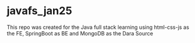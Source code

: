 # javafs_jan25
This repo was created for the Java full stack learning using html-css-js as the FE, SpringBoot as BE and MongoDB as the Dara Source
